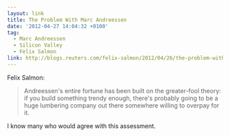 ```yaml
---
layout: link
title: The Problem With Marc Andreessen
date: '2012-04-27 14:04:32 +0100'
tag:
  - Marc Andreessen
  - Silicon Valley
  - Felix Salmon
link: http://blogs.reuters.com/felix-salmon/2012/04/26/the-problem-with-marc-andreessen/
---
```

Felix Salmon:

> Andreessen's entire fortune has been built on the greater-fool theory: if you build something trendy enough, there's probably going to be a huge lumbering company out there somewhere willing to overpay for it.

I know many who would agree with this assessment.